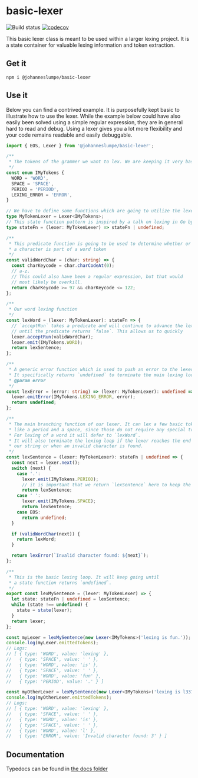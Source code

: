 # basic-lexer

![Build status](https://travis-ci.org/johanneslumpe/basic-lexer.svg?branch=master)
[![codecov](https://codecov.io/gh/johanneslumpe/basic-lexer/branch/master/graph/badge.svg)](https://codecov.io/gh/johanneslumpe/basic-lexer)

This basic lexer class is meant to be used within a larger lexing project. It is a state container for valuable lexing information and token extraction.

## Get it

`npm i @johanneslumpe/basic-lexer`

## Use it

Below you can find a contrived example. It is purposefully kept basic to illustrate how to use the lexer. While the example below could have also easily been solved using a simple regular expression, they are in general hard to read and debug. Using a lexer gives you a lot more flexibility and your code remains readable and easily debuggable.

```ts
import { EOS, Lexer } from '@johanneslumpe/basic-lexer';

/**
 * The tokens of the grammer we want to lex. We are keeping it very basic here
 */
const enum IMyTokens {
  WORD = 'WORD',
  SPACE = 'SPACE',
  PERIOD = 'PERIOD',
  LEXING_ERROR = 'ERROR',
}

// We have to define some functions which are going to utilize the lexer to tokenize a string.
type MyTokenLexer = Lexer<IMyTokens>;
// This state function pattern is inspired by a talk on lexing in Go by Rob Pike.
type stateFn = (lexer: MyTokenLexer) => stateFn | undefined;

/**
 * This predicate function is going to be used to determine whether or not
 * a character is part of a word token
 */
const validWordChar = (char: string) => {
  const charKeycode = char.charCodeAt(0);
  // a-z.
  // This could also have been a regular expression, but that would
  // most likely be overkill.
  return charKeycode >= 97 && charKeycode <= 122;
};

/**
 * Our word lexing function
 */
const lexWord = (lexer: MyTokenLexer): stateFn => {
  // `acceptRun` takes a predicate and will continue to advance the lexer's reading position
  // until the predicate returns `false`. This allows us to quickly
  lexer.acceptRun(validWordChar);
  lexer.emit(IMyTokens.WORD);
  return lexSentence;
};

/**
 * A generic error function which is used to push an error to the lexer's token array.
 * It specifically returns `undefined` to terminate the main lexing loop
 * @param error
 */
const lexError = (error: string) => (lexer: MyTokenLexer): undefined => {
  lexer.emitError(IMyTokens.LEXING_ERROR, error);
  return undefined;
};

/**
 * The main branching function of our lexer. It can lex a few basic tokens
 * like a period and a space, since those do not require any special treatment.
 * For lexing of a word it will defer to `lexWord`.
 * It will also terminate the lexing loop if the lexer reaches the end of
 * our string or when an invalid character is found.
 */
const lexSentence = (lexer: MyTokenLexer): stateFn | undefined => {
  const next = lexer.next();
  switch (next) {
    case '.':
      lexer.emit(IMyTokens.PERIOD);
      // it is important that we return `lexSentence` here to keep the loop running
      return lexSentence;
    case ' ':
      lexer.emit(IMyTokens.SPACE);
      return lexSentence;
    case EOS:
      return undefined;
  }

  if (validWordChar(next)) {
    return lexWord;
  }

  return lexError(`Invalid character found: ${next}`);
};

/**
 * This is the basic lexing loop. It will keep going until
 * a state function returns `undefined`.
 */
export const lexMySentence = (lexer: MyTokenLexer) => {
  let state: stateFn | undefined = lexSentence;
  while (state !== undefined) {
    state = state(lexer);
  }
  return lexer;
};

const myLexer = lexMySentence(new Lexer<IMyTokens>('lexing is fun.'));
console.log(myLexer.emittedTokens);
// Logs:
// [ { type: 'WORD', value: 'lexing' },
//   { type: 'SPACE', value: ' ' },
//   { type: 'WORD', value: 'is' },
//   { type: 'SPACE', value: ' ' },
//   { type: 'WORD', value: 'fun' },
//   { type: 'PERIOD', value: '.' } ]

const myOtherLexer = lexMySentence(new Lexer<IMyTokens>('lexing is l337.'));
console.log(myOtherLexer.emittedTokens);
// Logs:
// [ { type: 'WORD', value: 'lexing' },
//   { type: 'SPACE', value: ' ' },
//   { type: 'WORD', value: 'is' },
//   { type: 'SPACE', value: ' ' },
//   { type: 'WORD', value: 'l' },
//   { type: 'ERROR', value: 'Invalid character found: 3' } ]

```

## Documentation

Typedocs can be found in [the docs folder](docs/README.md)